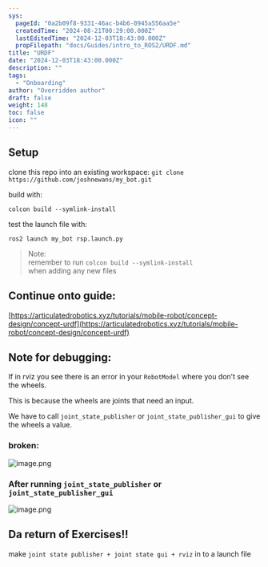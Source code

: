 ```yaml
---
sys:
  pageId: "0a2b09f8-9331-46ac-b4b6-0945a556aa5e"
  createdTime: "2024-08-21T00:29:00.000Z"
  lastEditedTime: "2024-12-03T18:43:00.000Z"
  propFilepath: "docs/Guides/intro_to_ROS2/URDF.md"
title: "URDF"
date: "2024-12-03T18:43:00.000Z"
description: ""
tags:
  - "Onboarding"
author: "Overridden author"
draft: false
weight: 148
toc: false
icon: ""
---
```


## Setup

clone this repo into an existing workspace:
`git clone https://github.com/joshnewans/my_bot.git`

build with:

`colcon build --symlink-install`

test the launch file with:

`ros2 launch my_bot rsp.launch.py`

> Note:  
> remember to run `colcon build --symlink-install`  
> when adding any new files

## Continue onto guide:

[https://articulatedrobotics.xyz/tutorials/mobile-robot/concept-design/concept-urdf](https://articulatedrobotics.xyz/tutorials/mobile-robot/concept-design/concept-urdf)

## Note for debugging:

If in rviz you see there is an error in your `RobotModel` where you don’t see the wheels.

This is because the wheels are joints that need an input. 

We have to call `joint_state_publisher` or `joint_state_publisher_gui` to give the wheels a value.

### broken:

![image.png](https://prod-files-secure.s3.us-west-2.amazonaws.com/d518164a-d88e-44d1-a4ee-3adb3bd8bce0/96a1d089-1f17-4dbf-8563-f2aef56a4d37/image.png?X-Amz-Algorithm=AWS4-HMAC-SHA256&X-Amz-Content-Sha256=UNSIGNED-PAYLOAD&X-Amz-Credential=ASIAZI2LB4664FIQW2BH%2F20250207%2Fus-west-2%2Fs3%2Faws4_request&X-Amz-Date=20250207T003608Z&X-Amz-Expires=3600&X-Amz-Security-Token=IQoJb3JpZ2luX2VjEFAaCXVzLXdlc3QtMiJHMEUCIAmTHRgaVpJorVbUGLH0Y4V6D%2BLdKFmRnplrbSfoaURpAiEAhwUAGN%2BJzESm1RrcbOrQulA28ofMA%2FFnega35VWCIoAq%2FwMIaRAAGgw2Mzc0MjMxODM4MDUiDDlh5mmSbOGAcLKfoSrcA73UWwdgFjpxyIlpVAByfFHTdKNMPIcZCTefCQicrBifhpwtDKsPT%2F%2Bfr0DLDb%2F18bKnmau9Y1dNom8T8M62ClFW7WU7JjhB0iQGd78TMeE5J1r64H0gEREh97yX9K%2FNLo2xZgH2TLOgGfKFGUcp8a0anFFJgTZsa7icikv3cZExCvO3mw689iWfCp%2Fe1BHtOLs98ei2xfkftNXm7PxnayCiMSd8bpWgOIlF3zSsdPKHXE4t8L3LjeKJikVn9ekRqtVlyFb1Ybtvp3LkfAWOHOZE12fLGQDdMik%2FTtbuoAIBBkby4vFfzd3U4SQJIvM7yyV5CsMxrlod%2FNQgXKybspzTHQtIjSQoU9AhymN3dx6s0aM5hS6Pjdq%2FjdvvJ%2FR3m9satn1Vh28GMZ1VdSP2vuFhIqr4MKWOff3civeScxpZYw22ZfhBJMNQT4RsNZva%2B3YauCOpU4MrHLwQojU4%2BsRSuzg9DLL7WEzrhY16oaM%2BxCWC%2BX3dXrXCTklb2GT6lz2WmMr%2F2emqbWNr5%2FnIf%2FB5iU61tm9F9UFE%2BxkvmikGgRXbevEK7IZHJG%2Bovxd0mUi5WhS4mZ%2FUUnR7JstQXsRcyty7mJMmwbN0UYnA6OfHD5PFZI3AltZ5nxGQMJKblb0GOqUBrpgF0cUKLy6R7WfX23gAXpV8Legr6XNm%2BsokEKKIkrOqgeQB7wLZH%2FdsmMnuEhRH8LTlv68JB0%2Ft%2FWqLWStMQ7FrStJgGgy6vE7i99BIRylN%2BYPhPEr1j%2Bz1v56PLH1elhDCUtfX3weX8G82CBr29h4iVu%2BV%2BIpFkbgwLc6doaI20QgYk%2Bx4KAh4A8uv%2Bl7cqjwDX1gYSTuVaU93N99PvcHLK1At&X-Amz-Signature=d348724f7329b65f84b9499099be014d714b360533085d372a4ab814f8a42264&X-Amz-SignedHeaders=host&x-id=GetObject)

### After running `joint_state_publisher` or `joint_state_publisher_gui`

![image.png](https://prod-files-secure.s3.us-west-2.amazonaws.com/d518164a-d88e-44d1-a4ee-3adb3bd8bce0/130c99c7-1b0b-4031-9953-844fc3950ff4/image.png?X-Amz-Algorithm=AWS4-HMAC-SHA256&X-Amz-Content-Sha256=UNSIGNED-PAYLOAD&X-Amz-Credential=ASIAZI2LB4664FIQW2BH%2F20250207%2Fus-west-2%2Fs3%2Faws4_request&X-Amz-Date=20250207T003608Z&X-Amz-Expires=3600&X-Amz-Security-Token=IQoJb3JpZ2luX2VjEFAaCXVzLXdlc3QtMiJHMEUCIAmTHRgaVpJorVbUGLH0Y4V6D%2BLdKFmRnplrbSfoaURpAiEAhwUAGN%2BJzESm1RrcbOrQulA28ofMA%2FFnega35VWCIoAq%2FwMIaRAAGgw2Mzc0MjMxODM4MDUiDDlh5mmSbOGAcLKfoSrcA73UWwdgFjpxyIlpVAByfFHTdKNMPIcZCTefCQicrBifhpwtDKsPT%2F%2Bfr0DLDb%2F18bKnmau9Y1dNom8T8M62ClFW7WU7JjhB0iQGd78TMeE5J1r64H0gEREh97yX9K%2FNLo2xZgH2TLOgGfKFGUcp8a0anFFJgTZsa7icikv3cZExCvO3mw689iWfCp%2Fe1BHtOLs98ei2xfkftNXm7PxnayCiMSd8bpWgOIlF3zSsdPKHXE4t8L3LjeKJikVn9ekRqtVlyFb1Ybtvp3LkfAWOHOZE12fLGQDdMik%2FTtbuoAIBBkby4vFfzd3U4SQJIvM7yyV5CsMxrlod%2FNQgXKybspzTHQtIjSQoU9AhymN3dx6s0aM5hS6Pjdq%2FjdvvJ%2FR3m9satn1Vh28GMZ1VdSP2vuFhIqr4MKWOff3civeScxpZYw22ZfhBJMNQT4RsNZva%2B3YauCOpU4MrHLwQojU4%2BsRSuzg9DLL7WEzrhY16oaM%2BxCWC%2BX3dXrXCTklb2GT6lz2WmMr%2F2emqbWNr5%2FnIf%2FB5iU61tm9F9UFE%2BxkvmikGgRXbevEK7IZHJG%2Bovxd0mUi5WhS4mZ%2FUUnR7JstQXsRcyty7mJMmwbN0UYnA6OfHD5PFZI3AltZ5nxGQMJKblb0GOqUBrpgF0cUKLy6R7WfX23gAXpV8Legr6XNm%2BsokEKKIkrOqgeQB7wLZH%2FdsmMnuEhRH8LTlv68JB0%2Ft%2FWqLWStMQ7FrStJgGgy6vE7i99BIRylN%2BYPhPEr1j%2Bz1v56PLH1elhDCUtfX3weX8G82CBr29h4iVu%2BV%2BIpFkbgwLc6doaI20QgYk%2Bx4KAh4A8uv%2Bl7cqjwDX1gYSTuVaU93N99PvcHLK1At&X-Amz-Signature=027bc2c5ade36d3445b3cd77f76c11d086e71929879c3c5dc50b632e9e03b678&X-Amz-SignedHeaders=host&x-id=GetObject)

## Da return of Exercises!!

make `joint state publisher + joint state gui + rviz` in to a launch file
